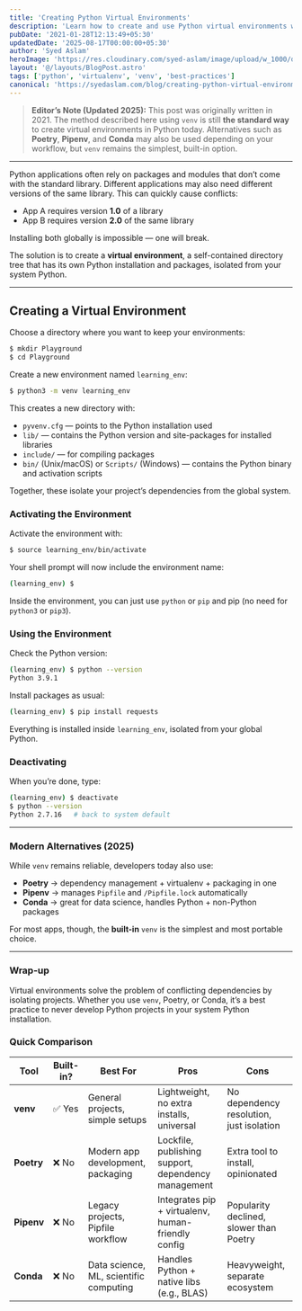 ```yaml
---
title: 'Creating Python Virtual Environments'
description: 'Learn how to create and use Python virtual environments with venv to isolate dependencies and manage multiple projects cleanly.'
pubDate: '2021-01-28T12:13:49+05:30'
updatedDate: '2025-08-17T00:00:00+05:30'
author: 'Syed Aslam'
heroImage: 'https://res.cloudinary.com/syed-aslam/image/upload/w_1000/q_auto/f_auto/v1611817564/hitesh-choudhary-D9Zow2REm8U-unsplash_g5ymcr.jpg'
layout: '@/layouts/BlogPost.astro'
tags: ['python', 'virtualenv', 'venv', 'best-practices']
canonical: 'https://syedaslam.com/blog/creating-python-virtual-environments/'
---
```


> **Editor’s Note (Updated 2025):**
> This post was originally written in 2021. The method described here using `venv` is still **the standard way** to create virtual environments in Python today.
> Alternatives such as **Poetry**, **Pipenv**, and **Conda** may also be used depending on your workflow, but `venv` remains the simplest, built-in option.

---

Python applications often rely on packages and modules that don’t come with the standard library. Different applications may also need different versions of the same library. This can quickly cause conflicts:

- App A requires version **1.0** of a library
- App B requires version **2.0** of the same library

Installing both globally is impossible — one will break.

The solution is to create a **virtual environment**, a self-contained directory tree that has its own Python installation and packages, isolated from your system Python.

---

## Creating a Virtual Environment

Choose a directory where you want to keep your environments:

```bash
$ mkdir Playground
$ cd Playground
```

Create a new environment named `learning_env`:

```bash
$ python3 -m venv learning_env
```

This creates a new directory with:

- `pyvenv.cfg` — points to the Python installation used
- `lib/` — contains the Python version and site-packages for installed libraries
- `include/` — for compiling packages
- `bin/` (Unix/macOS) or `Scripts/` (Windows) — contains the Python binary and activation scripts

Together, these isolate your project’s dependencies from the global system.

### Activating the Environment

Activate the environment with:

```bash
$ source learning_env/bin/activate
```

Your shell prompt will now include the environment name:

```bash
(learning_env) $
```

Inside the environment, you can just use `python` or `pip` and pip (no need for `python3` or `pip3`).

### Using the Environment

Check the Python version:

```bash
(learning_env) $ python --version
Python 3.9.1
```

Install packages as usual:

```bash
(learning_env) $ pip install requests
```

Everything is installed inside `learning_env`, isolated from your global Python.

### Deactivating

When you’re done, type:

```bash
(learning_env) $ deactivate
$ python --version
Python 2.7.16   # back to system default
```

---

### Modern Alternatives (2025)

While `venv` remains reliable, developers today also use:

- **Poetry** → dependency management + virtualenv + packaging in one
- **Pipenv** → manages `Pipfile` and `/Pipfile.lock` automatically
- **Conda** → great for data science, handles Python + non-Python packages

For most apps, though, the **built-in** `venv` is the simplest and most portable choice.

---

### Wrap-up

Virtual environments solve the problem of conflicting dependencies by isolating projects. Whether you use `venv`, Poetry, or Conda, it’s a best practice to never develop Python projects in your system Python installation.

### Quick Comparison

| Tool       | Built-in? | Best For                               | Pros                                                | Cons                                     |
| ---------- | --------- | -------------------------------------- | --------------------------------------------------- | ---------------------------------------- |
| **venv**   | ✅ Yes    | General projects, simple setups        | Lightweight, no extra installs, universal           | No dependency resolution, just isolation |
| **Poetry** | ❌ No     | Modern app development, packaging      | Lockfile, publishing support, dependency management | Extra tool to install, opinionated       |
| **Pipenv** | ❌ No     | Legacy projects, Pipfile workflow      | Integrates pip + virtualenv, human-friendly config  | Popularity declined, slower than Poetry  |
| **Conda**  | ❌ No     | Data science, ML, scientific computing | Handles Python + native libs (e.g., BLAS)           | Heavyweight, separate ecosystem          |
